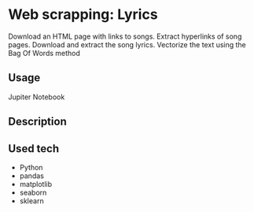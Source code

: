 # Web scrapping: Lyrics
Download an HTML page with links to songs. Extract hyperlinks of song pages. Download and extract the song lyrics. Vectorize the text using the Bag Of Words method

Usage
--------
Jupiter Notebook 

Description
--------

Used tech
--------
- Python
- pandas
- matplotlib
- seaborn
- sklearn

